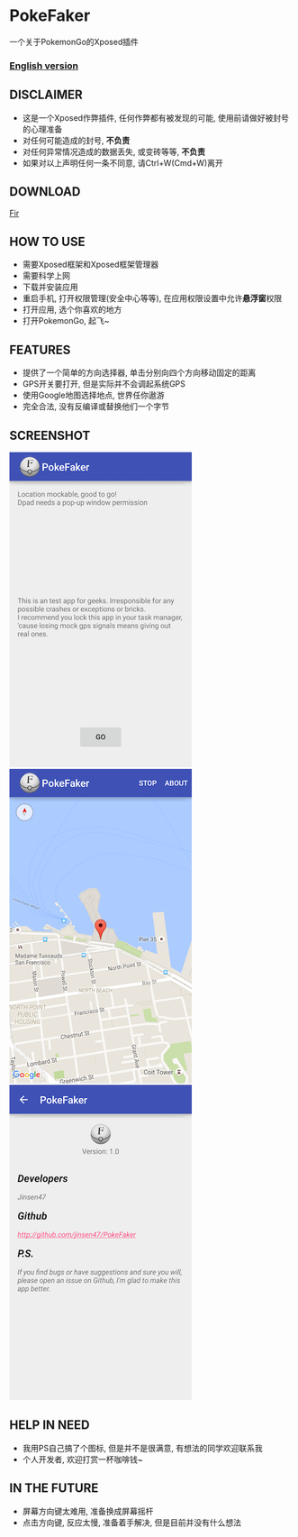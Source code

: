 # PokeFaker
一个关于PokemonGo的Xposed插件

### [English version](README.md)

## DISCLAIMER
- 这是一个Xposed作弊插件, 任何作弊都有被发现的可能, 使用前请做好被封号的心理准备
- 对任何可能造成的封号, **不负责**
- 对任何异常情况造成的数据丢失, 或变砖等等, **不负责**
- 如果对以上声明任何一条不同意, 请Ctrl+W(Cmd+W)离开

## DOWNLOAD
[Fir](http://fir.im/z7vm)

## HOW TO USE
- 需要Xposed框架和Xposed框架管理器
- 需要科学上网
- 下载并安装应用
- 重启手机, 打开权限管理(安全中心等等), 在应用权限设置中允许**悬浮窗**权限
- 打开应用, 选个你喜欢的地方
- 打开PokemonGo, 起飞~

## FEATURES
- 提供了一个简单的方向选择器, 单击分别向四个方向移动固定的距离
- GPS开关要打开, 但是实际并不会调起系统GPS
- 使用Google地图选择地点, 世界任你遨游
- 完全合法, 没有反编译或替换他们一个字节

## SCREENSHOT
![1](png/1.png)
![1](png/2.png)
![1](png/3.png)

## HELP IN NEED
- 我用PS自己搞了个图标, 但是并不是很满意, 有想法的同学欢迎联系我
- 个人开发者, 欢迎打赏一杯咖啡钱~

## IN THE FUTURE
- 屏幕方向键太难用, 准备换成屏幕摇杆
- 点击方向键, 反应太慢, 准备着手解决, 但是目前并没有什么想法
